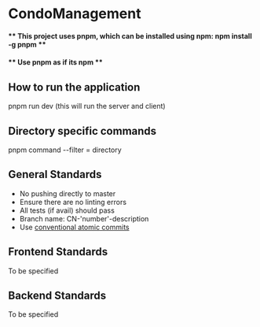 # CondoManagement

#### ** This project uses pnpm, which can be installed using npm: npm install -g pnpm **

#### ** Use pnpm as if its npm **

## How to run the application

pnpm run dev (this will run the server and client)

## Directory specific commands

pnpm command --filter = directory

## General Standards

- No pushing directly to master
- Ensure there are no linting errors
- All tests (if avail) should pass
- Branch name: CN-'number'-description
- Use [conventional atomic commits](https://www.conventionalcommits.org/en/v1.0.0/)

## Frontend Standards

To be specified

## Backend Standards

To be specified
